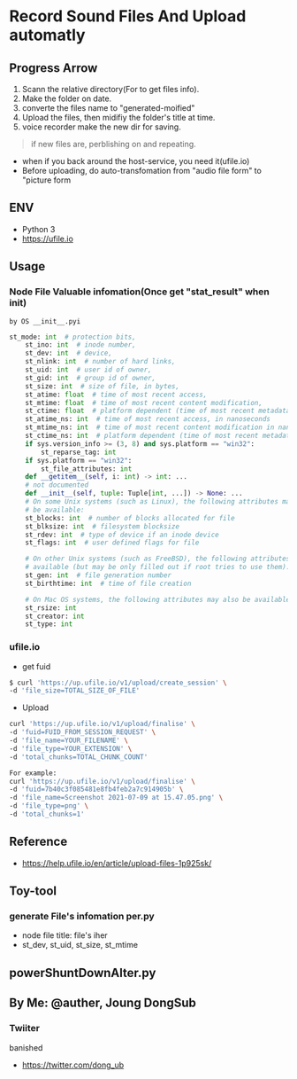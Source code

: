 # Record Sound Files And Upload automatly  

## Progress Arrow  
1. Scann the relative directory(For to get files info).    
2. Make the folder on date.  
3. converte the files name to "generated-moified"  
4. Upload the files, then midifiy the folder's title at time.  
5. voice recorder make the new dir for saving.  
> if new files are, perblishing on and repeating.

* when if you back around the host-service, you need it(ufile.io)   
* Before uploading, do auto-transfomation from "audio file form" to "picture form   

## ENV
- Python 3
- https://ufile.io  

## Usage  

### Node File Valuable infomation(Once get "stat_result" when init)  
    by OS __init__.pyi  

```py
st_mode: int  # protection bits,
    st_ino: int  # inode number,
    st_dev: int  # device,
    st_nlink: int  # number of hard links,
    st_uid: int  # user id of owner,
    st_gid: int  # group id of owner,
    st_size: int  # size of file, in bytes,
    st_atime: float  # time of most recent access,
    st_mtime: float  # time of most recent content modification,
    st_ctime: float  # platform dependent (time of most recent metadata change on Unix, or the time of creation on Windows)
    st_atime_ns: int  # time of most recent access, in nanoseconds
    st_mtime_ns: int  # time of most recent content modification in nanoseconds
    st_ctime_ns: int  # platform dependent (time of most recent metadata change on Unix, or the time of creation on Windows) in nanoseconds
    if sys.version_info >= (3, 8) and sys.platform == "win32":
        st_reparse_tag: int
    if sys.platform == "win32":
        st_file_attributes: int
    def __getitem__(self, i: int) -> int: ...
    # not documented
    def __init__(self, tuple: Tuple[int, ...]) -> None: ...
    # On some Unix systems (such as Linux), the following attributes may also
    # be available:
    st_blocks: int  # number of blocks allocated for file
    st_blksize: int  # filesystem blocksize
    st_rdev: int  # type of device if an inode device
    st_flags: int  # user defined flags for file

    # On other Unix systems (such as FreeBSD), the following attributes may be
    # available (but may be only filled out if root tries to use them):
    st_gen: int  # file generation number
    st_birthtime: int  # time of file creation

    # On Mac OS systems, the following attributes may also be available:
    st_rsize: int
    st_creator: int
    st_type: int
```  

### ufile.io  

- get fuid  
```bash  
$ curl 'https://up.ufile.io/v1/upload/create_session' \
-d 'file_size=TOTAL_SIZE_OF_FILE'
```  

- Upload
```bash
curl 'https://up.ufile.io/v1/upload/finalise' \
-d 'fuid=FUID_FROM_SESSION_REQUEST' \
-d 'file_name=YOUR_FILENAME' \
-d 'file_type=YOUR_EXTENSION' \
-d 'total_chunks=TOTAL_CHUNK_COUNT'

For example:
curl 'https://up.ufile.io/v1/upload/finalise' \
-d 'fuid=7b40c3f085481e8fb4feb2a7c914905b' \
-d 'file_name=Screenshot 2021-07-09 at 15.47.05.png' \
-d 'file_type=png' \
-d 'total_chunks=1'
```

## Reference  
- https://help.ufile.io/en/article/upload-files-1p925sk/  

## Toy-tool
### generate File's infomation per.py 
- node file title: file's iher  
- st_dev, st_uid, st_size, st_mtime  

## powerShuntDownAlter.py

## By Me: @auther, Joung DongSub  
### Twiiter  
<!-- - https://twitter.com/LVnnBhxDvR1fb4w --> banished
- https://twitter.com/dong_ub  